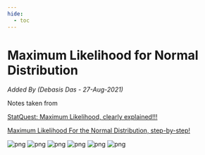 ```yaml
---
hide:
  - toc
---
```


# Maximum Likelihood for Normal Distribution

*Added By (Debasis Das - 27-Aug-2021)*

Notes taken from 

[StatQuest: Maximum Likelihood, clearly explained!!!](https://www.youtube.com/watch?v=XepXtl9YKwc)

[Maximum Likelihood For the Normal Distribution, step-by-step!](https://www.youtube.com/watch?v=Dn6b9fCIUpM)

![png](MLE_1.png)
![png](MLE_2.png)
![png](MLE_3.png)
![png](MLE_4.png)
![png](MLE_5.png)
![png](MLE_6.png)